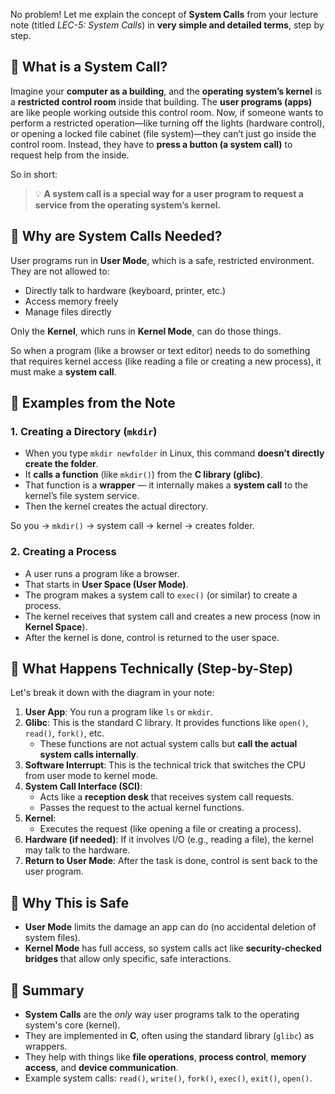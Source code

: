 No problem! Let me explain the concept of **System Calls** from your lecture note (titled *LEC-5: System Calls*) in **very simple and detailed terms**, step by step.

## 🧠 What is a System Call?

Imagine your **computer as a building**, and the **operating system’s kernel** is a **restricted control room** inside that building. The **user programs (apps)** are like people working outside this control room. Now, if someone wants to perform a restricted operation—like turning off the lights (hardware control), or opening a locked file cabinet (file system)—they can’t just go inside the control room. Instead, they have to **press a button (a system call)** to request help from the inside.

So in short:

> 💡 **A system call is a special way for a user program to request a service from the operating system’s kernel.**

## 🤔 Why are System Calls Needed?

User programs run in **User Mode**, which is a safe, restricted environment. They are not allowed to:
- Directly talk to hardware (keyboard, printer, etc.)
- Access memory freely
- Manage files directly

Only the **Kernel**, which runs in **Kernel Mode**, can do those things.

So when a program (like a browser or text editor) needs to do something that requires kernel access (like reading a file or creating a new process), it must make a **system call**.

## 📌 Examples from the Note

### 1. **Creating a Directory (`mkdir`)**
- When you type `mkdir newfolder` in Linux, this command **doesn’t directly create the folder**.
- It **calls a function** (like `mkdir()`) from the **C library (glibc)**.
- That function is a **wrapper** — it internally makes a **system call** to the kernel’s file system service.
- Then the kernel creates the actual directory.

So you → `mkdir()` → system call → kernel → creates folder.

### 2. **Creating a Process**
- A user runs a program like a browser.
- That starts in **User Space (User Mode)**.
- The program makes a system call to `exec()` (or similar) to create a process.
- The kernel receives that system call and creates a new process (now in **Kernel Space**).
- After the kernel is done, control is returned to the user space.

## 🔁 What Happens Technically (Step-by-Step)

Let's break it down with the diagram in your note:

1. **User App**: You run a program like `ls` or `mkdir`.
2. **Glibc**: This is the standard C library. It provides functions like `open()`, `read()`, `fork()`, etc.
   - These functions are not actual system calls but **call the actual system calls internally**.
3. **Software Interrupt**: This is the technical trick that switches the CPU from user mode to kernel mode.
4. **System Call Interface (SCI)**:
   - Acts like a **reception desk** that receives system call requests.
   - Passes the request to the actual kernel functions.
5. **Kernel**:
   - Executes the request (like opening a file or creating a process).
6. **Hardware (if needed)**: If it involves I/O (e.g., reading a file), the kernel may talk to the hardware.
7. **Return to User Mode**: After the task is done, control is sent back to the user program.

## 🔐 Why This is Safe

- **User Mode** limits the damage an app can do (no accidental deletion of system files).
- **Kernel Mode** has full access, so system calls act like **security-checked bridges** that allow only specific, safe interactions.

## 📝 Summary

- **System Calls** are the *only* way user programs talk to the operating system's core (kernel).
- They are implemented in **C**, often using the standard library (`glibc`) as wrappers.
- They help with things like **file operations**, **process control**, **memory access**, and **device communication**.
- Example system calls: `read()`, `write()`, `fork()`, `exec()`, `exit()`, `open()`.
